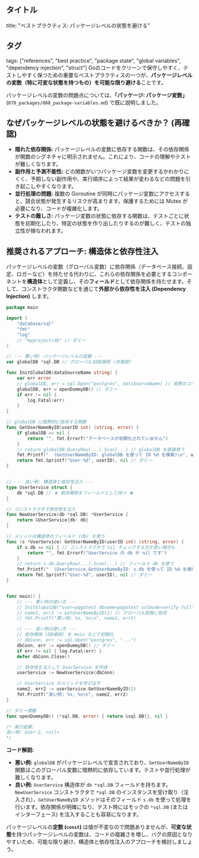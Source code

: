 ## タイトル
title: "ベストプラクティス: パッケージレベルの状態を避ける"
## タグ
tags: ["references", "best practice", "package state", "global variables", "dependency injection", "struct"]
Goのコードをクリーンで保守しやすく、テストしやすく保つための重要なベストプラクティスの一つが、**パッケージレベルの変数（特に可変な状態を持つもの）を可能な限り避ける**ことです。

パッケージレベルの変数の問題点については、**「パッケージ: パッケージ変数」** (`070_packages/080_package-variables.md`) で既に説明しました。

## なぜパッケージレベルの状態を避けるべきか？ (再確認)

*   **隠れた依存関係:** パッケージレベルの変数に依存する関数は、その依存関係が関数のシグネチャに明示されません。これにより、コードの理解やテストが難しくなります。
*   **副作用と予測不能性:** どの関数がいつパッケージ変数を変更するかわかりにくく、予期しない副作用や、実行順序によって結果が変わるなどの問題を引き起こしやすくなります。
*   **並行処理の問題:** 複数の Goroutine が同時にパッケージ変数にアクセスすると、競合状態が発生するリスクが高まります。保護するためには Mutex が必要になり、コードが複雑化します。
*   **テストの難しさ:** パッケージ変数の状態に依存する関数は、テストごとに状態を初期化したり、特定の状態を作り出したりするのが難しく、テストの独立性が損なわれます。

## 推奨されるアプローチ: 構造体と依存性注入

パッケージレベルの変数（グローバル変数）に依存関係（データベース接続、設定、ロガーなど）を持たせる代わりに、これらの依存関係を必要とするコンポーネントを**構造体**として定義し、その**フィールド**として依存関係を持たせます。そして、コンストラクタ関数などを通じて**外部から依存性を注入 (Dependency Injection)** します。

```go title="パッケージ変数 vs 構造体フィールド"
package main

import (
	"database/sql"
	"fmt"
	"log"
	// "myproject/db" // ダミー
)

// --- 悪い例: パッケージレベルの変数 ---
var globalDB *sql.DB // グローバルなDB接続 (非推奨)

func InitGlobalDB(dataSourceName string) {
	var err error
	// globalDB, err = sql.Open("postgres", dataSourceName) // 実際のコード
	globalDB, err = openDummyDB() // ダミー
	if err != nil {
		log.Fatal(err)
	}
}

// globalDB に暗黙的に依存する関数
func GetUserNameByID(userID int) (string, error) {
	if globalDB == nil {
		return "", fmt.Errorf("データベースが初期化されていません")
	}
	// return globalDB.QueryRow(...).Scan(...) // globalDB を直接使う
	fmt.Printf("  (GetUserNameByID: globalDB を使って ID %d を検索)\n", userID)
	return fmt.Sprintf("User-%d", userID), nil // ダミー
}


// --- 良い例: 構造体と依存性注入 ---
type UserService struct {
	db *sql.DB // ★ 依存関係をフィールドとして持つ ★
}

// コンストラクタで依存性を注入
func NewUserService(db *sql.DB) *UserService {
	return &UserService{db: db}
}

// メソッドは構造体のフィールド (db) を使う
func (s *UserService) GetUserNameByID(userID int) (string, error) {
	if s.db == nil { // コンストラクタで nil チェックする方が良い場合も
		return "", fmt.Errorf("UserService の db が nil です")
	}
	// return s.db.QueryRow(...).Scan(...) // フィールド db を使う
	fmt.Printf("  (UserService.GetUserNameByID: s.db を使って ID %d を検索)\n", userID)
	return fmt.Sprintf("User-%d", userID), nil // ダミー
}


func main() {
	// --- 悪い例の使い方 ---
	// InitGlobalDB("user=pqgotest dbname=pqgotest sslmode=verify-full") // 初期化が必要
	// name1, err1 := GetUserNameByID(1) // グローバル変数に依存
	// fmt.Printf("悪い例: %s, %v\n", name1, err1)

	// --- 良い例の使い方 ---
	// 依存関係 (DB接続) を main などで初期化
	// dbConn, err := sql.Open("postgres", "...")
	dbConn, err := openDummyDB() // ダミー
	if err != nil { log.Fatal(err) }
	defer dbConn.Close()

	// 依存性を注入して UserService を作成
	userService := NewUserService(dbConn)

	// UserService のメソッドを呼び出す
	name2, err2 := userService.GetUserNameByID(2)
	fmt.Printf("良い例: %s, %v\n", name2, err2)
}

// ダミー関数
func openDummyDB() (*sql.DB, error) { return &sql.DB{}, nil }

/* 実行結果:
良い例: User-2, <nil>
*/
```

**コード解説:**

*   **悪い例:** `globalDB` がパッケージレベルで宣言されており、`GetUserNameByID` 関数はこのグローバル変数に暗黙的に依存しています。テストや並行処理が難しくなります。
*   **良い例:** `UserService` 構造体が `db *sql.DB` フィールドを持ちます。`NewUserService` コンストラクタで `*sql.DB` のインスタンスを受け取り（注入され）、`GetUserNameByID` メソッドはそのフィールド `s.db` を使って処理を行います。依存関係が明確になり、テスト時にはモックの `*sql.DB` (またはインターフェース) を注入することも容易になります。

パッケージレベルの**定数 (`const`)** は値が不変なので問題ありませんが、**可変な状態**を持つパッケージレベルの変数は、コードの複雑さを増し、バグの原因となりやすいため、可能な限り避け、構造体と依存性注入のアプローチを検討しましょう。